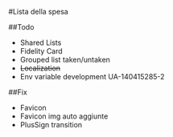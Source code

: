 #Lista della spesa

##Todo

* Shared Lists
* Fidelity Card
* Grouped list taken/untaken
* ~~Localization~~
* Env variable development UA-140415285-2

##Fix
* Favicon
* Favicon img auto aggiunte
* PlusSign transition

